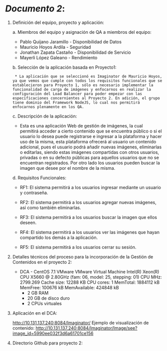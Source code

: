 _Documento 2_:
===================

1. Definición del equipo, proyecto y aplicación:
    
    a. Miembros del equipo y asignación de QA a miembros del equipo:

	* Pablo Quijano Jaramillo - Disponibilidad de Datos
	* Mauricio Hoyos Ardila   - Seguridad
	* Jonathan Zapata Castaño - Disponibilidad de Servicio
	* Mayerli López Galeano   - Rendimiento

    b. Selección de la aplicación basada en Proyecto1:

    	* La aplicación que se seleccionó es Imaginator de Mauricio Hoyos, ya que vemos que cumple con todos los requisitos funcionales que se establecieron para Proyecto 1, sólo es necesario implementar la funcionalidad de carga de imágenes y enfocarnos en realizar la configuración del Load Balancer para poder empezar con las especificaciones concernientes al Proyecto 2. En adición, el grupo tiene dominio del Framework NodeJS, lo cual nos permitirá enfocarnos plenamente en los QA.

    c. Descripción de la aplicación:

	* Esta es una aplicación Web de gestión de imágenes, la cual permitirá acceder a cierto contenido que se encuentra público o si el 		  usuario lo desea puede registrarse e ingresar a la plataforma y hacer uso de la misma, esta plataforma ofrecerá al usuario un contenido adicional, pues el usuario podrá añadir nuevas imágenes, eliminarlas o editarlas, siendo estas imágenes compartidas con otros usuarios, privadas o en su defecto públicas para aquellos usuarios que no se encuentran registrados.
	Por otro lado los usuarios pueden buscar la imagen que desee por el nombre de la misma.


    d. Requisitos Funcionales:
    
	* RF1: El sistema permitirá a los usuarios ingresar mediante un usuario y contraseña.

	* RF2: El sistema permitirá a los usuarios agregar nuevas imágenes, así como también eliminarlas.

	* RF3: El sistema permitirá a los usuarios buscar la imagen que ellos deseen.

	* RF4: El sistema permitirá a los usuarios ver las imágenes que hayan compartido los demás a la aplicación.
	
	* RF5: El sistema permitirá a los usuarios cerrar su sesión.

2. Detalles técnicos del proceso para la incorporación de la Gestión de Contenidos en el proyecto 2:

	* DCA - CentOS 7.1
	    VMware
	    VMware Virtual Machine
	    Intel(R) Xeon(R) CPU     X5660  @ 2.80GHz (fam: 06, model: 25, stepping: 01)
	    CPU MHz: 2799.269
	    Cache size: 12288 KB
	    CPU cores: 1
	    MemTotal: 1884112 kB
	    MemFree: 100676 kB
	    MemAvailable: 424848 kB
		* 2 GB RAM
	    * 20 GB de disco duro
	    * 2 CPUs virtuales

3. Aplicación en el DCA:
	
	http://10.131.137.240:8084/Imaginator/
	Ejemplo de visualización de contenido: http://10.131.137.240:8084/Imaginator/Image/see?image_id=5990ee032f3d6a61701ce156

4. Directorio Github para proyecto 2:



